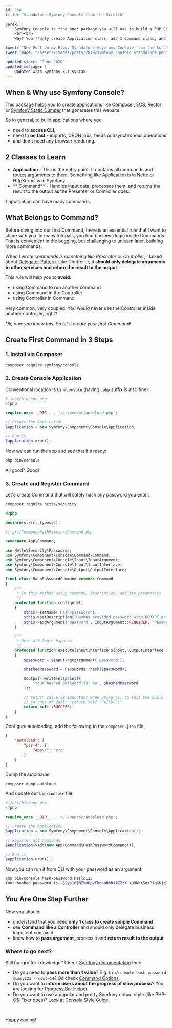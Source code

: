 ```yaml
---
id: 258
title: "Standalone Symfony Console from the Scratch"

perex: |
    Symfony Console is *the one* package you will use to build a PHP CLI app. It's one of the easiest Symfony components.
    <br><br>
    Why? You **only create Application class, add 1 Command class, and you are ready to go**.

tweet: "New Post on my Blog: Standalone #symfony Console from the Scratch"
tweet_image: "/assets/images/posts/2019/symfony_console_standalone.png"

updated_since: "June 2020"
updated_message: |
    Updated with Symfony 5.1 syntax.
---
```


## When & Why use Symfony Console?

This package helps you to create applications like [Composer](https://github.com/composer/composer), [ECS](https://github.com/symplify/easy-coding-standard), [Rector](https://github.com/rectorphp/rector) or [Symfony Static Dumper](https://github.com/symplify/symfony-static-dumper) that generates this website.

So in general, to build applications where you:

- need to **access CLI**,
- need to **be fast** - imports, CRON jobs, feeds or asynchronous operations
- and don't need any browser rendering.

## 2 Classes to Learn

- **Application** - This is the entry point. It contains all commands and routes arguments to them. Something like Application is in Nette or HttpKernel is in Symfony.
- ** Command** - Handles input data, processes them, and returns the result to the output as the Presenter or Controller does.

1 application can have many commands.

## What Belongs to Command?

Before diving into our first Command, there is an essential rule that I want to share with you. In many tutorials, you find business logic inside Commands. That is convenient in the begging, but challenging to unlearn later, building more commands.

When I wrote *commands is something like Presenter or Controller*, I talked about [Delegator Pattern](/blog/2018/01/08/clean-and-decoupled-controllers-commands-and-event-subscribers-once-and-for-all-with-delegator-pattern). Like Controller, **it should only delegate arguments to other services and return the result to the output**.

This rule will help you to **avoid**:

- using Command to run another command
- using Command in the Controller
- using Controller in Command

Very common, very coupled. You would never use the Controller inside another controller, right?

*Ok, now you know this. So let's create your first Command!*


## Create First Command in 3 Steps

### 1. Install via Composer

```bash
composer require symfony/console
```

### 2. Create Console Application

Conventional location is `bin/console` (having `.php` suffix is also fine):

```php
#!/usr/bin/env php
<?php

require_once __DIR__ . '/../vendor/autoload.php';

// Create the Application
$application = new Symfony\Component\Console\Application;

// Run it
$application->run();
```

Now we can run the app and see that it's ready:

```bash
php bin/console
```

All good? Good!

### 3. Create and Register Command

Let's create Command that will safely hash any password you enter.

```bash
composer require nette/security
```

```php
<?php

declare(strict_types=1);

// src/Command/HashPasswordCommand.php

namespace App\Command;

use Nette\Security\Passwords;
use Symfony\Component\Console\Command\Command;
use Symfony\Component\Console\Input\InputArgument;
use Symfony\Component\Console\Input\InputInterface;
use Symfony\Component\Console\Output\OutputInterface;

final class HashPasswordCommand extends Command
{
    /**
     * In this method setup command, description, and its parameters
     */
    protected function configure()
    {
        $this->setName('hash-password');
        $this->setDescription('Hashes provided password with BCRYPT and prints to output.');
        $this->addArgument('password', InputArgument::REQUIRED, 'Password to be hashed.');
    }

    /**
     * Here all logic happens
     */
    protected function execute(InputInterface $input, OutputInterface $output)
    {
        $password = $input->getArgument('password');

        $hashedPassword = Passwords::hash($password);

        $output->writeln(sprintf(
            'Your hashed password is: %s', $hashedPassword
        ));

        // return value is important when using CI, to fail the build when the command fails
        // in case of fail: "return self::FAILURE;"
        return self::SUCCESS;
    }
}
```

Configure autoloading, add the following to the `composer.json` file:

```json
{
    "autoload": {
        "psr-4": {
            "App\\": "src"
        }
    }
}
```

Dump the autoloader

```bash
composer dump-autoload
```

And update our `bin/console` file:

```php
#!/usr/bin/env php
<?php

require_once __DIR__ . '/../vendor/autoload.php';

// Create the Application
$application = new Symfony\Component\Console\Application();

// Register all Commands
$application->add(new App\Command\HashPasswordCommand());

// Run it
$application->run();
```

Now you can run it from CLI with your password as an argument:

```bash
php bin/console hash-password heslo123
Your hashed password is: $2y$10$NZVuDpvFbqhsBhR1AZZzX.xUHKhr5qtP1qGKjqRM4S9Xakxn1Xgy2
```

## You Are One Step Further

Now you should:

- understand that you need **only 1 class to create simple Command**
- see **Command like a Controller** and should only delegate business logic, not contain it
- know how to **pass argument**, process it and **return result to the output**

### Where to go next?

Still hungry for knowledge? Check [Symfony documentation](http://symfony.com/doc/current/components/console.html#learn-more) then.

- Do you need to **pass more than 1 value**? E.g. `bin/console hash-password mummy123 --cost=14`? Go check [Command Options](http://symfony.com/doc/current/console/input.html#using-command-options).
- Do you want to **inform users about the progress of slow process**? You are looking for [Progress Bar Helper](http://symfony.com/doc/current/components/console/helpers/progressbar.html).
- Do you want to use a popular and pretty Symfony output style (like PHP-CS-Fixer does)? Look at [Console Style Guide](https://symfony.com/blog/new-in-symfony-2-8-console-style-guide).

<br>

Happy coding!

